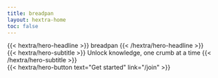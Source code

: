 ```yaml
---
title: breadpan
layout: hextra-home
toc: false
---
```


<div class="hx-mt-6 hx-mb-6">
{{< hextra/hero-headline >}}
  breadpan
{{< /hextra/hero-headline >}}
</div>

<div class="hx-mb-12">
{{< hextra/hero-subtitle >}}
  Unlock knowledge, one crumb at a time
{{< /hextra/hero-subtitle >}}
</div>

<div class="hx-mb-6">
{{< hextra/hero-button text="Get started" link="/join" >}}
</div>
